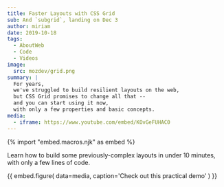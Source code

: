 ```yaml
---
title: Faster Layouts with CSS Grid
sub: And `subgrid`, landing on Dec 3
author: miriam
date: 2019-10-18
tags:
  - AboutWeb
  - Code
  - Videos
image:
  src: mozdev/grid.png
summary: |
  For years,
  we've struggled to build resilient layouts on the web,
  but CSS Grid promises to change all that --
  and you can start using it now,
  with only a few properties and basic concepts.
media:
  - iframe: https://www.youtube.com/embed/KOvGeFUHAC0
---
```

{% import "embed.macros.njk" as embed %}

Learn how to build some previously-complex layouts in under 10 minutes,
with only a few lines of code.

{{ embed.figure(
  data=media,
  caption='Check out this practical demo'
) }}
